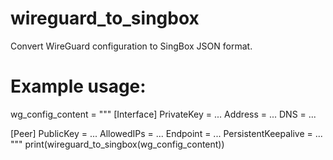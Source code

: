 # wireguard_to_singbox
Convert WireGuard configuration to SingBox JSON format.


# Example usage:
wg_config_content = """
[Interface]
PrivateKey = ...
Address = ...
DNS = ...

[Peer]
PublicKey = ...
AllowedIPs = ...
Endpoint = ...
PersistentKeepalive = ...
"""
print(wireguard_to_singbox(wg_config_content))
